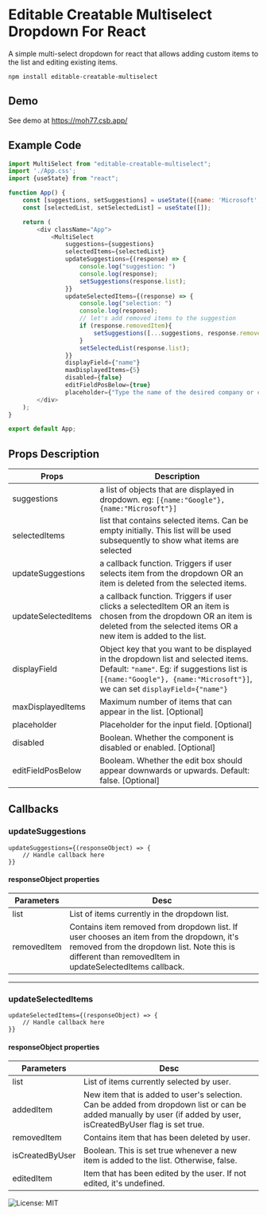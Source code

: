 # Editable Creatable Multiselect Dropdown For React

A simple multi-select dropdown for react that allows adding custom items to the list and editing existing items.

    npm install editable-creatable-multiselect

## Demo
See demo at https://moh77.csb.app/

## Example Code
```javascript
import MultiSelect from "editable-creatable-multiselect";
import './App.css';
import {useState} from "react";

function App() {
    const [suggestions, setSuggestions] = useState([{name: 'Microsoft', id:1}, {name: 'Apple', id:2}, {name: 'Google', id:3}, {name: 'JetBrains', id:4}, {name: 'Airbnb', id:5}, {name: 'Amazon', id:6}, {name: 'Tesla', id:7}, {name: 'NVIDIA', id:8}, {name: 'Samsung', id:9}, {name: 'Netflix', id:10}, {name: 'Palantir', id:11}]);
    const [selectedList, setSelectedList] = useState([]);

    return (
        <div className="App">
            <MultiSelect
                suggestions={suggestions}
                selectedItems={selectedList}
                updateSuggestions={(response) => {
                    console.log("suggestion: ")
                    console.log(response);
                    setSuggestions(response.list);
                }}
                updateSelectedItems={(response) => {
                    console.log("selection: ")
                    console.log(response);
                    // let's add removed items to the suggestion
                    if (response.removedItem){
                        setSuggestions([...suggestions, response.removedItem]);
                    }
                    setSelectedList(response.list);
                }}
                displayField={"name"}
                maxDisplayedItems={5}
                disabled={false}
                editFieldPosBelow={true}
                placeholder={"Type the name of the desired company or choose one."}/>
        </div>
    );
}

export default App;

```

## Props Description
| Props                	 | Description                                                                                                                                                                          	                      |
|------------------------|-------------------------------------------------------------------------------------------------------------------------------------------------------------------------------------------------------------|
| suggestions         	  | a list of objects that are displayed in dropdown. eg: `[{name:"Google"}, {name:"Microsoft"}]`                                                                                          	                    |
| selectedItems       	  | list that contains selected items. Can be empty initially. This list will be used subsequently to show what items are selected                                                       	                      |
| updateSuggestions   	  | a callback function. Triggers if user selects item from the dropdown OR an item is deleted from the selected items.                                                                  	                      |
| updateSelectedItems 	  | a callback function. Triggers if user clicks a selectedItem OR an item is chosen from the dropdown OR an item is deleted from the selected items OR a new item is added to the list. 	                      |
| displayField      	    | Object key that you want to be displayed in the dropdown list and selected items. Default: `"name"`. Eg: if suggestions list is `[{name:"Google"}, {name:"Microsoft"}]`, we can set `displayField={"name"}` |
| maxDisplayedItems      | Maximum number of items that can appear in the list.  [Optional]                                                                                                                                            |
| placeholder            | Placeholder for the input field.  [Optional]                                                                                                                                                                |
| disabled               | Boolean. Whether the component is disabled or enabled. [Optional]                                                                                                                                           |
| editFieldPosBelow      | Booleam. Whether the edit box should appear downwards or upwards. Default: false. [Optional]                                                                                                                |


## Callbacks

### updateSuggestions

```
updateSuggestions={(responseObject) => {
    // Handle callback here
}}
```

#### responseObject properties
| Parameters  	 | Desc                                                                                                                                                                                    	                     |
|---------------|---------------------------------------------------------------------------------------------------------------------------------------------------------------------------------------------------------------|
| list     	    | List of items currently in the dropdown list.  	                                                                                                                                                              |
| removedItem 	 | Contains item removed from dropdown list. If user chooses an item from the dropdown, it's removed from the dropdown list. Note this is different than removedItem in updateSelectedItems callback.          	 |

---

### updateSelectedItems

```
updateSelectedItems={(responseObject) => {
    // Handle callback here
}}
```
#### responseObject properties
| Parameters  	     | Desc                                                                                                                                                                                    	 |
|-------------------|-------------------------------------------------------------------------------------------------------------------------------------------------------------------------------------------|
| list     	        | List of items currently selected by user.                                                                                                   	                                             |
| addedItem   	     | New item that is added to user's selection. Can be added from dropdown list or can be added manually by user (if added by user, isCreatedByUser flag is set true.                         |
| removedItem 	     | Contains item that has been deleted by user.                                                 	                                                                                            |
| isCreatedByUser 	 | Boolean. This is set true whenever a new item is added to the list. Otherwise, false.                                                   	                                                 |
| editedItem        | Item that has been edited by the user. If not edited, it's undefined.                                                                                                                     |


![License: MIT](https://img.shields.io/badge/License-MIT-blue.svg)